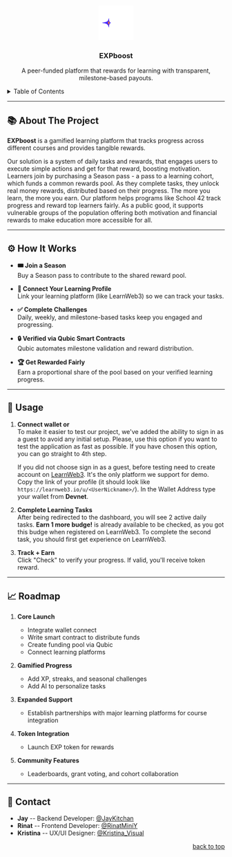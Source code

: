 <a id="readme-top"></a>

<!-- PROJECT LOGO -->  
<div align="center">
<img src="backend/static/readmeFiles/Logo-full.png" alt="Logo" width="80" height="80">


  <h3 align="center">EXPboost</h3>

  <p align="center">
    A peer-funded platform that rewards for learning with transparent, milestone-based payouts.  
</div>

<!-- TABLE OF CONTENTS -->
<details>
  <summary>Table of Contents</summary>
  <ol>
    <li><a href="#about-the-project">About The Project</a></li>
    <li><a href="#how-it-works">How It Works</a></li>
    <li><a href="#usage">Usage</a></li>
    <li><a href="#roadmap">Roadmap</a></li>
    <li><a href="#contact">Contact</a></li>
  </ol>
</details>

---

## 📚 About The Project

**EXPboost** is a gamified learning platform that tracks progress across different courses and provides tangible rewards.

Our solution is a system of daily tasks and rewards, that engages users to execute simple actions and get for that reward, boosting motivation. Learners join by purchasing a Season pass - a pass to a learning cohort, which funds a common rewards pool. As they complete tasks, they unlock real money rewards, distributed based on their progress. The more you learn, the more you earn. Our platform helps programs like School 42 track progress and reward top learners fairly. As a public good, it supports vulnerable groups of the population offering both motivation and financial rewards to make education more accessible for all.

---

## ⚙️ How It Works

- **🎟 Join a Season**  
  Buy a Season pass to contribute to the shared reward pool.

- **🔗 Connect Your Learning Profile**  
  Link your learning platform (like LearnWeb3) so we can track your tasks.

- **✅ Complete Challenges**  
  Daily, weekly, and milestone-based tasks keep you engaged and progressing.

- **🔒 Verified via Qubic Smart Contracts**  
  Qubic automates milestone validation and reward distribution.

- **🏆 Get Rewarded Fairly**  
  Earn a proportional share of the pool based on your verified learning progress.

---

## 🚀 Usage

1. **Connect wallet or**  
   To make it easier to test our project, we've added the ability to sign in as a guest to avoid any initial setup. Please, use this option if you want to test the application as fast as possible. If you have chosen this option, you can go straight to 4th step.

   If you did not choose sign in as a guest, before testing need to create account on [LearnWeb3](https://learnweb3.io/). It's the only platform we support for demo. Copy the link of your profile (it should look like `https://learnweb3.io/u/<UserNickname>/`). In the Wallet Address type your wallet from **Devnet**.

2. **Complete Learning Tasks**  
   After being redirected to the dashboard, you will see 2 active daily tasks. **Earn 1 more budge!** is already available to be checked, as you got this budge when registered on LearnWeb3. To complete the second task, you should first get experience on LearnWeb3.

3. **Track + Earn**  
   Click "Check" to verify your progress. If valid, you'll receive token reward.

---

## 📈 Roadmap

1. **Core Launch**  
   - Integrate wallet connect  
   - Write smart contract to distribute funds  
   - Create funding pool via Qubic  
   - Connect learning platforms

2. **Gamified Progress**  
   - Add XP, streaks, and seasonal challenges  
   - Add AI to personalize tasks

3. **Expanded Support**  
   - Establish partnerships with major learning platforms for course integration

4. **Token Integration**  
   - Launch EXP token for rewards

5. **Community Features**  
   - Leaderboards, grant voting, and cohort collaboration

---

## 👥 Contact

- **Jay** -- Backend Developer: [@JayKitchan](https://x.com/JayKitchan)  
- **Rinat** -- Frontend Developer: [@RinatMiniY](https://x.com/RinatMiniY)  
- **Kristina** -- UX/UI Designer: [@Kristina_Visual](https://x.com/Kristina_Visual)

<p align="right"><a href="#readme-top">back to top</a></p>

<!-- MARKDOWN LINKS & IMAGES -->
[product-screenshot]: backend/static/readmeFiles/preview.png

